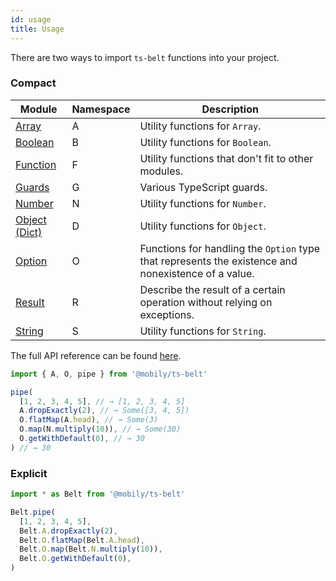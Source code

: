```yaml
---
id: usage
title: Usage
---
```


There are two ways to import `ts-belt` functions into your project.

### Compact

| Module | Namespace | Description |
|--|-----------|--|
| [Array](/api/array) | A | Utility functions for `Array`. |
| [Boolean](/api/boolean) | B | Utility functions for `Boolean`. |
| [Function](/api/function) | F | Utility functions that don't fit to other modules. |
| [Guards](/api/guards) | G | Various TypeScript guards. |
| [Number](/api/number) | N | Utility functions for `Number`. |
| [Object (Dict)](/api/object) | D | Utility functions for `Object`. |
| [Option](/api/option) | O | Functions for handling the `Option` type that represents the existence and nonexistence of a value. |
| [Result](/api/result) | R | Describe the result of a certain operation without relying on exceptions. |
| [String](/api/string) | S | Utility functions for `String`. |

The full API reference can be found [here](/api/array).

```typescript
import { A, O, pipe } from '@mobily/ts-belt'

pipe(
  [1, 2, 3, 4, 5], // → [1, 2, 3, 4, 5]
  A.dropExactly(2), // → Some([3, 4, 5])
  O.flatMap(A.head), // → Some(3)
  O.map(N.multiply(10)), // → Some(30)
  O.getWithDefault(0), // → 30
) // → 30
```

### Explicit

```typescript
import * as Belt from '@mobily/ts-belt'

Belt.pipe(
  [1, 2, 3, 4, 5],
  Belt.A.dropExactly(2),
  Belt.O.flatMap(Belt.A.head),
  Belt.O.map(Belt.N.multiply(10)),
  Belt.O.getWithDefault(0),
)
```
